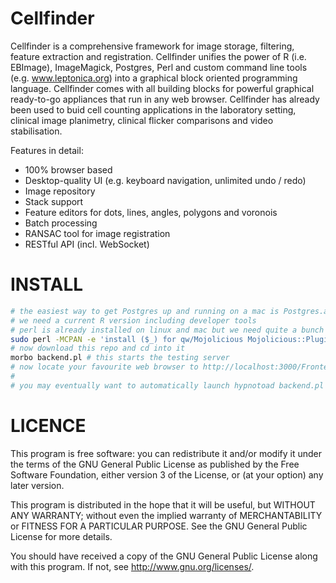 Cellfinder
========

Cellfinder is a comprehensive framework for image storage, filtering, feature extraction and registration. Cellfinder unifies the power of R (i.e. EBImage), ImageMagick, Postgres, Perl and custom command line tools (e.g. www.leptonica.org) into a graphical block oriented programming language. Cellfinder comes with all building blocks for powerful graphical ready-to-go appliances that run in any web browser. Cellfinder has already been used to buid cell counting applications in the laboratory setting, clinical image planimetry, clinical flicker comparisons and video stabilisation.

Features in detail:
 * 100% browser based
 * Desktop-quality UI (e.g. keyboard navigation, unlimited undo / redo)
 * Image repository
 * Stack support
 * Feature editors for dots, lines, angles, polygons and voronois
 * Batch processing
 * RANSAC tool for image registration
 * RESTful API (incl. WebSocket)

INSTALL
=====
```bash
# the easiest way to get Postgres up and running on a mac is Postgres.app
# we need a current R version including developer tools
# perl is already installed on linux and mac but we need quite a bunch of non-core perl modules
sudo perl -MCPAN -e 'install ($_) for qw/Mojolicious Mojolicious::Plugin::Database Mojolicious::Plugin::RenderFile SQL::Abstract::More Apache::Session::File Spreadsheet::WriteExcel DBD::Pg ImageMagick Statistics::R/'
# now download this repo and cd into it
morbo backend.pl # this starts the testing server
# now locate your favourite web browser to http://localhost:3000/Frontend/index.html
#
# you may eventually want to automatically launch hypnotoad backend.pl (production server) 
```

LICENCE
=====
This program is free software: you can redistribute it and/or modify
it under the terms of the GNU General Public License as published by
the Free Software Foundation, either version 3 of the License, or
(at your option) any later version.

This program is distributed in the hope that it will be useful,
but WITHOUT ANY WARRANTY; without even the implied warranty of
MERCHANTABILITY or FITNESS FOR A PARTICULAR PURPOSE.  See the
GNU General Public License for more details.

You should have received a copy of the GNU General Public License
along with this program.  If not, see <http://www.gnu.org/licenses/>.

